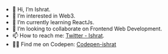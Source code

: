 - 👋 Hi, I’m Ishrat.
- 👀 I’m interested in Web3.
- 🌱 I’m currently learning ReactJs.
- 💞️ I’m looking to collaborate on Frontend Web Development.
- 📫 How to reach me:  [Twitter - Ishrat](https://twitter.com/ishratUmar18).
- 👩‍💻 Find me on Codepen:  [Codepen-ishrat](https://codepen.io/your-work/)

<!---
IshratUamr18/IshratUmar18 is a ✨ special ✨ repository because its `README.md` (this file) appears on your GitHub profile.
You can click the Preview link to take a look at your changes.
--->
